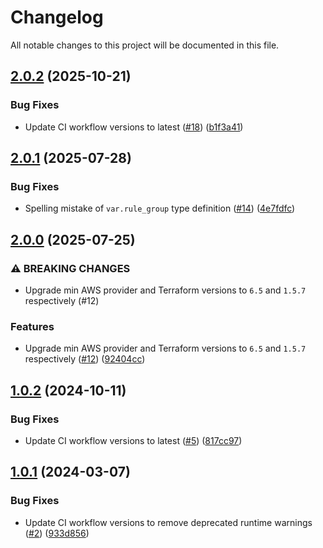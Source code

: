 # Changelog

All notable changes to this project will be documented in this file.

## [2.0.2](https://github.com/terraform-aws-modules/terraform-aws-network-firewall/compare/v2.0.1...v2.0.2) (2025-10-21)

### Bug Fixes

* Update CI workflow versions to latest ([#18](https://github.com/terraform-aws-modules/terraform-aws-network-firewall/issues/18)) ([b1f3a41](https://github.com/terraform-aws-modules/terraform-aws-network-firewall/commit/b1f3a416a9b998ab3c9c8c6b869adbbcb0e2a9aa))

## [2.0.1](https://github.com/terraform-aws-modules/terraform-aws-network-firewall/compare/v2.0.0...v2.0.1) (2025-07-28)


### Bug Fixes

* Spelling mistake of `var.rule_group` type definition  ([#14](https://github.com/terraform-aws-modules/terraform-aws-network-firewall/issues/14)) ([4e7fdfc](https://github.com/terraform-aws-modules/terraform-aws-network-firewall/commit/4e7fdfcc05ee679eb1926cc1477f5f7ed04e34ad))

## [2.0.0](https://github.com/terraform-aws-modules/terraform-aws-network-firewall/compare/v1.0.2...v2.0.0) (2025-07-25)


### ⚠ BREAKING CHANGES

* Upgrade min AWS provider and Terraform versions to `6.5` and `1.5.7` respectively (#12)

### Features

* Upgrade min AWS provider and Terraform versions to `6.5` and `1.5.7` respectively ([#12](https://github.com/terraform-aws-modules/terraform-aws-network-firewall/issues/12)) ([92404cc](https://github.com/terraform-aws-modules/terraform-aws-network-firewall/commit/92404cc522273f00fb227e6232e740db16b75fcb))

## [1.0.2](https://github.com/terraform-aws-modules/terraform-aws-network-firewall/compare/v1.0.1...v1.0.2) (2024-10-11)


### Bug Fixes

* Update CI workflow versions to latest ([#5](https://github.com/terraform-aws-modules/terraform-aws-network-firewall/issues/5)) ([817cc97](https://github.com/terraform-aws-modules/terraform-aws-network-firewall/commit/817cc977a01a522dda0d2fa6158e7dcb7813dced))

## [1.0.1](https://github.com/terraform-aws-modules/terraform-aws-network-firewall/compare/v1.0.0...v1.0.1) (2024-03-07)


### Bug Fixes

* Update CI workflow versions to remove deprecated runtime warnings ([#2](https://github.com/terraform-aws-modules/terraform-aws-network-firewall/issues/2)) ([933d856](https://github.com/terraform-aws-modules/terraform-aws-network-firewall/commit/933d856f54fb6da2c4c3d0f940c93c5aac725de8))
